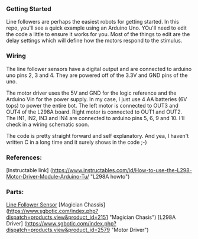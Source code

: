 ### Getting Started

Line followers are perhaps the easiest robots for getting started. In this repo, you'll see a quick example using an Arduino Uno. YOu'll need to edit the code a little to ensure it works for you. Most of the things to edit are the delay settings which will define how the motors respond to the stimulus.

### Wiring

The line follower sensors have a digital output and are connected to arduino uno pins 2, 3 and 4. They are powered off of the 3.3V and GND pins of the uno.

The motor driver uses the 5V and GND for the logic reference and the Arduino Vin for the power supply. In my case, I just use 4 AA batteries (6V tops) to power the entire bot. The left motor is connected to OUT3 and OUT4 of the L298A board. Right motor is connected to OUT1 and OUT2. The IN1, IN2, IN3 and IN4 are connected to arduino pins 5, 6, 9 and 10. I'll check in a wiring schematic soon.

The code is pretty straight forward and self explanatory. And yea, I haven't written C in a long time and it surely shows in the code ;-)

### References:

[Instructable link] (https://www.instructables.com/id/How-to-use-the-L298-Motor-Driver-Module-Arduino-Tu/ "L298A howto")

### Parts:


[Line Follower Sensor](https://www.sgbotic.com/index.php?dispatch=products.view&product_id=2780 "Line Follower Sensor")
[Magician Chassis] (https://www.sgbotic.com/index.php?dispatch=products.view&product_id=2151 "Magician Chasis")
[L298A Driver] (https://www.sgbotic.com/index.php?dispatch=products.view&product_id=2579 "Motor Driver")
